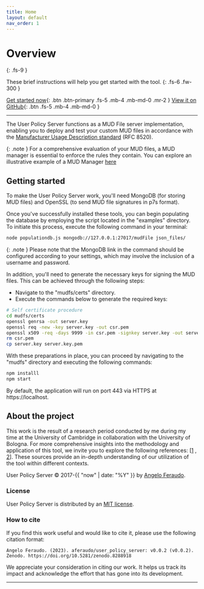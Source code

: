 ```yaml
---
title: Home
layout: default
nav_order: 1
---
```


# Overview
{: .fs-9 }

These brief instructions will help you get started with the tool. 
{: .fs-6 .fw-300 }

[Get started now](#getting-started){: .btn .btn-primary .fs-5 .mb-4 .mb-md-0 .mr-2 }
[View it on GitHub][UPS repo]{: .btn .fs-5 .mb-4 .mb-md-0 }

---


The User Policy Server functions as a MUD File server implementation, enabling you to deploy and test your custom MUD files in accordance with the <a href='https://datatracker.ietf.org/doc/html/rfc8520'>Manufacturer Usage Description standard</a> (RFC 8520).

{: .note }
For a comprehensive evaluation of your MUD files, a MUD manager is essential to enforce the rules they contain. You can explore an illustrative example of a MUD Manager [here](https://github.com/aferaudo/osmud)


## Getting started

To make the User Policy Server work, you'll need MongoDB (for storing MUD files) and OpenSSL (to send MUD file signatures in p7s format).


Once you've successfully installed these tools, you can begin populating the database by employing the script located in the "examples" directory. To initiate this process, execute the following command in your terminal:

```bash
node populationdb.js mongodb://127.0.0.1:27017/mudFile json_files/
```

{: .note }
Please note that the MongoDB link in the command should be configured according to your settings, which may involve the inclusion of a username and password.

In addition, you'll need to generate the necessary keys for signing the MUD files. This can be achieved through the following steps:
  * Navigate to the "mudfs/certs" directory.
  * Execute the commands below to generate the required keys:

```bash
# Self certificate procedure
cd mudfs/certs
openssl genrsa -out server.key
openssl req -new -key server.key -out csr.pem
openssl x509 -req -days 9999 -in csr.pem -signkey server.key -out server.pem
rm csr.pem
cp server.key server.key.pem 
```

With these preparations in place, you can proceed by navigating to the "mudfs" directory and executing the following commands:

```bash
npm installl
npm start
```

By default, the application will run on port 443 via HTTPS at https://localhost. 

## About the project

This work is the result of a research period conducted by me during my time at the University of Cambridge in collaboration with the University of Bologna. For more comprehensive insights into the methodology and application of this tool, we invite you to explore the following references: \[[1](https://arxiv.org/abs/2004.08003) , [2](https://doi.org/10.1145/3378679.3394528)\]. These sources provide an in-depth understanding of our utilization of the tool within different contexts.

User Policy Server &copy; 2017-{{ "now" | date: "%Y" }} by [Angelo Feraudo](https://aferaudo.github.io/new_website/).

### License

User Policy Server is distributed by an [MIT license](https://github.com/aferaudo/user_policy_server/blob/master/LICENSE).

### How to cite

If you find this work useful and would like to cite it, please use the following citation format:
```
Angelo Feraudo. (2023). aferaudo/user_policy_server: v0.0.2 (v0.0.2). Zenodo. https://doi.org/10.5281/zenodo.8288918
```

We appreciate your consideration in citing our work. It helps us track its impact and acknowledge the effort that has gone into its development.

----

[^1]: [It can take up to 10 minutes for changes to your site to publish after you push the changes to GitHub](https://docs.github.com/en/pages/setting-up-a-github-pages-site-with-jekyll/creating-a-github-pages-site-with-jekyll#creating-your-site).

[Just the Docs]: https://just-the-docs.github.io/just-the-docs/
[GitHub Pages]: https://docs.github.com/en/pages
[README]: https://github.com/just-the-docs/just-the-docs-template/blob/main/README.md
[Jekyll]: https://jekyllrb.com
[GitHub Pages / Actions workflow]: https://github.blog/changelog/2022-07-27-github-pages-custom-github-actions-workflows-beta/
[use this template]: https://github.com/just-the-docs/just-the-docs-template/generate
[UPS repo]:https://github.com/aferaudo/user_policy_server